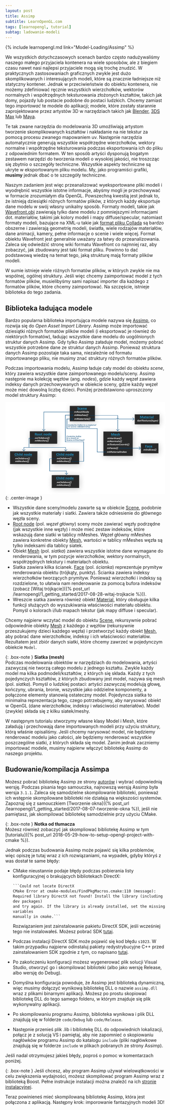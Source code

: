 ```yaml
---
layout: post
title: Assimp
subtitle: LearnOpenGL.com
tags: [learnopengl, tutorial]
subtag: ladowanie-modeli
---
```


{% include learnopengl.md link="Model-Loading/Assimp" %}

We wszystkich dotychczasowych scenach bardzo często nadużywaliśmy naszego małego przyjaciela kontenera na wiele sposobów, ale z biegiem czasu nawet nasi najlepsi przyjaciele mogą się trochę znudzić. W praktycznych zastosowaniach graficznych zwykle jest dużo skomplikowanych i interesujących modeli, które są znacznie ładniejsze niż statyczny kontener. Jednak w przeciwieństwie do obiektu kontenera, nie możemy zdefiniować ręcznie wszystkich wierzchołków, wektorów normalnych i współrzędnych teksturowania złożonych kształtów, takich jak domy, pojazdy lub postacie podobne do postaci ludzkich. Chcemy zamiast tego _importować_ te modele do aplikacji; modele, które zostały starannie zaprojektowane przez artystów 3D w narzędziach takich jak [Blender](http://www.blender.org/), [3DS Max](http://www.autodesk.nl/products/3ds-max/overview) lub [Maya](http://www.autodesk.com/products/autodesk-maya/overview).

Te tak zwane <span class="def">narzędzia do modelowania 3D</span> umożliwiają artystom tworzenie skomplikowanych kształtów i nakładanie na nie tekstur za pomocą procesu zwanego <span class="def">mapowaniem uv</span>. Następnie narzędzia automatycznie generują wszystkie współrzędne wierzchołków, wektory normalne i współrzędne teksturowania podczas eksportowania ich do pliku z odpowiednim formatem. W ten sposób artyści dysponują bogatym zestawem narzędzi do tworzenia modeli o wysokiej jakości, nie troszcząc się zbytnio o szczegóły techniczne. Wszystkie aspekty techniczne są ukryte w eksportowanym pliku modelu. My, jako programiści grafiki, **musimy** jednak dbać o te szczegóły techniczne.

Naszym zadaniem jest więc przeanalizować wyeksportowane pliki modeli i wyodrębnić wszystkie istotne informacje, abyśmy mogli je przechowywać w formacie zrozumiałym dla OpenGL. Powszechną kwestią jest jednak to, że istnieją dziesiątki różnych formatów plików, z których każdy eksportuje dane modelu w swój własny unikalny sposób. Formaty modeli, takie jak [Wavefront.obj](http://en.wikipedia.org/wiki/Wavefront_.obj_file) zawierają tylko dane modelu z pomniejszymi informacjami dot. materiałów, takimi jak kolory modeli i mapy diffuse/specular, natomiast formaty modeli, bazujące na XML-u takie jak [format pliku Collada](http://en.wikipedia.org/wiki/COLLADA) są bardzo obszerne i zawierają geometrię modeli, światła, wiele rodzajów materiałów, dane animacji, kamery, pełne informacje o scenie i wiele więcej. Format obiektu Wavefront jest generalnie uważany za łatwy do przeanalizowania. Zaleca się odwiedzić stronę wiki formatu Wavefront co najmniej raz, aby zobaczyć, jak zbudowany jest taki format pliku. Powinno to dać podstawową wiedzę na temat tego, jaką strukturę mają formaty plików modeli.

W sumie istnieje wiele różnych formatów plików, w których zwykle nie ma wspólnej, ogólnej struktury. Jeśli więc chcemy zaimportować model z tych formatów plików, musielibyśmy sami napisać importer dla każdego z formatów plików, które chcemy zaimportować. Na szczęście, istnieje biblioteka do tego zadania.

## Biblioteka ładująca modele

Bardzo popularna biblioteka importująca modele nazywa się [Assimp](http://assimp.org/), co rozwija się do _Open Asset Import Library_. Assimp może importować dziesiątki różnych formatów plików modeli (i eksportować je również do niektórych formatów), ładując wszystkie dane modelu do uogólnionych struktur danych Assimp. Gdy tylko Assimp załaduje model, możemy pobrać wszystkie potrzebne dane ze struktur danych Assimp. Ponieważ struktura danych Assimp pozostaje taka sama, niezależnie od formatu importowanego pliku, nie musimy znać struktury różnych formatów plików.

Podczas importowania modelu, Assimp ładuje cały model do obiektu _scene_, który zawiera wszystkie dane zaimportowanego modelu/sceny. Assimp następnie ma kolekcję węzłów (ang. *nodes*), gdzie każdy węzeł zawiera indeksy danych przechowywanych w obiekcie sceny, gdzie każdy węzeł może mieć dowolną liczbę dzieci. Poniżej przedstawiono uproszczony model struktury Assimp:

![](/img/learnopengl/assimp_structure.png){: .center-image }

*   Wszystkie dane sceny/modelu zawarte są w obiekcie <u>Scene</u>, podobnie jak wszystkie materiały i siatki. Zawiera także odniesienie do głównego węzła sceny.
*   <u>Root node</u> (pol. *węzeł główny*) sceny może zawierać węzły podrzędne (jak wszystkie inne węzły) i może mieć zestaw indeksów, które wskazują dane siatki w tablicy <span class="var">mMeshes</span>. Węzeł główny <span class="var">mMeshes</span> zawiera konkretne obiekty <u>Mesh</u>, wartości w tablicy <span class="var">mMeshes</span> węzła są tylko indeksami dla tablicy siatek.
*   Obiekt <u>Mesh</u> (pol. *siatka*) zawiera wszystkie istotne dane wymagane do renderowania, w tym pozycje wierzchołków, wektory normalnych, współrzędnych tekstury i materiałach obiektu.
*   Siatka zawiera kilka ścianek. <u>Face</u> (pol. *ścianka*) reprezentuje prymityw renderowania obiektu (trójkąty, punkty). Ścianka zawiera indeksy wierzchołków tworzących prymityw. Ponieważ wierzchołki i indeksy są rozdzielone, to ułatwia nam renderowanie za pomocą bufora indeksów (zobacz [Witaj trójkącie]({% post_url /learnopengl/1_getting_started/2017-08-28-witaj-trojkacie %})).
*   Wreszcie siatka zawiera również obiekt <u>Material</u>, który obsługuje kilka funkcji służących do wyszukiwania właściwości materiału obiektu. Pomyśl o kolorach i/lub mapach tekstur (jak mapy diffuse i specular).

Chcemy najpierw wczytać model do obiektu <u>Scene</u>, rekursywnie pobrać odpowiednie obiekty <u>Mesh</u> z każdego z węzłów (rekursywnie przeszukujemy dzieci każdego węzła) i przetworzyć każdy obiekt <u>Mesh</u>, aby pobrać dane wierzchołków, indeksy i ich właściwości materiałów. Rezultatem jest zbiór danych siatki, które chcemy zawrzeć w pojedynczym obiekcie `Model`.

{: .box-note }
**Siatka (mesh)**  
Podczas modelowania obiektów w narzędziach do modelowania, artyści zazwyczaj nie tworzą całego modelu z jednego kształtu. Zwykle każdy model ma kilka podmodeli/kształtów, z których się składa. Każdy z tych pojedynczych kształtów, z których zbudowany jest model, nazywa się <span class="def">mesh</span> (pol. *siatka*). Pomyśl o ludzkiej postaci: artyści zazwyczaj modelują głowę, kończyny, ubrania, bronie, wszystkie jako oddzielne komponenty, a połączone elementy stanowią ostateczny model. Pojedyncza siatka to minimalna reprezentacja tego, czego potrzebujemy, aby narysować obiekt w OpenGL (dane wierzchołków, indeksy i właściwości materiałów). Model (zwykle) składa się z kilku siatek/meshy.

W następnym tutorialu stworzymy własne klasy <span class="fun">Model</span> i <span class="fun">Mesh</span>, które załadują i przechowają dane importowanych modeli przy użyciu struktury, którą właśnie opisaliśmy. Jeśli chcemy narysować model, nie będziemy renderować modelu jako całości, ale będziemy renderować wszystkie poszczególne siatki, z których składa się model. Zanim jednak zaczniemy importować modele, musimy najpierw włączyć bibliotekę Assimp do naszego projektu.

## Budowanie/kompilacja Assimpa

Możesz pobrać bibliotekę Assimp ze strony [autorów](http://assimp.org/index.php/downloads) i wybrać odpowiednią wersję. Podczas pisania tego samouczka, najnowszą wersją Assimp była wersja `3.1.1`. Zaleca się samodzielne skompilowanie biblioteki, ponieważ ich wstępnie skompilowane biblioteki nie działają na większości systemów. Zapoznaj się z samouczkiem [Tworzenie okna]({% post_url /learnopengl/1_getting_started/2017-08-07-tworzenie-okna %}), jeśli nie pamiętasz, jak skompilować bibliotekę samodzielnie przy użyciu CMake.

{: .box-note }
**Notka od tłumacza**  
Możesz również zobaczyć jak skompliować bibliotekę Assimp w tym [tutorialu]({% post_url 2018-05-29-how-to-setup-opengl-project-with-cmake %}).

Jednak podczas budowania Assimp może pojawić się kilka problemów, więc opiszę je tutaj wraz z ich rozwiązaniami, na wypadek, gdyby któryś z was dostał te same błędy:

*   CMake nieustannie podaje błędy podczas pobierania listy konfiguracyjnej o brakujących bibliotekach DirectX:

        ```Could not locate DirectX
        CMake Error at cmake-modules/FindPkgMacros.cmake:110 (message):
        Required library DirectX not found! Install the library (including dev packages) 
        and try again. If the library is already installed, set the missing variables 
        manually in cmake.```

    Rozwiązaniem jest zainstalowanie pakietu DirectX SDK, jeśli wcześniej tego nie instalowałeś. Możesz pobrać SDK [tutaj](http://www.microsoft.com/en-us/download/details.aspx?id=6812).
*   Podczas instalacji DirectX SDK może pojawić się kod błędu `s1023`. W takim przypadku najpierw odinstaluj pakiety redystrybucyjne C++ przed zainstalowaniem SDK zgodnie z tym, co napisano [tutaj](http://blogs.msdn.com/b/chuckw/archive/2011/12/09/known-issue-directx-sdk-june-2010-setup-and-the-s1023-error.aspx).
*   Po zakończeniu konfiguracji możesz wygenerować plik solucji Visual Studio, otworzyć go i skompilować biblioteki (albo jako wersję Release, albo wersję do Debug).
*   Domyślna konfiguracja powoduje, że Assimp jest biblioteką dynamiczną, więc musimy dołączyć wynikową bibliotekę DLL o nazwie `assimp.dll` wraz z plikami binarnymi aplikacji. Możesz po prostu skopiować bibliotekę DLL do tego samego folderu, w którym znajduje się plik wykonywalny aplikacji.
*   Po skompilowaniu programu Assimp, biblioteka wynikowa i plik DLL znajdują się w folderze `code/Debug` lub `code/Release`.
*   Następnie przenieś plik .lib i bibliotekę DLL do odpowiednich lokalizacji, połącz je z solucją VS i pamiętaj, aby nie zapomnieć o skopiowaniu nagłówków programu Assimp do katalogu `include` (pliki nagłówkowe znajdują się w folderze `include` w plikach pobranych ze strony Assimp).

Jeśli nadal otrzymujesz jakieś błędy, poproś o pomoc w komentarzach poniżej.

{: .box-note }
Jeśli chcesz, aby program Assimp używał wielowątkowości w celu zwiększenia wydajności, możesz skompilować program Assimp wraz z biblioteką Boost. Pełne instrukcje instalacji można znaleźć na ich [stronie instalacyjnej](http://assimp.org/lib_html/install.html).

Teraz powinieneś mieć skompilowaną bibliotekę Assimp, która jest połączona z aplikacją. Następny krok: imporowanie fantazyjnych modeli 3D!